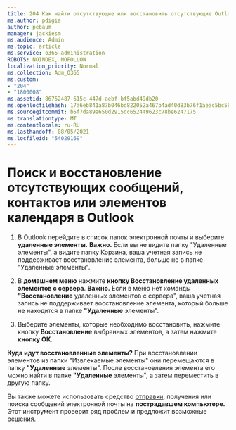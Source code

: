 ```yaml
---
title: 204 Как найти отсутствующие или восстановить отсутствующие Outlook почты, календаря или контактов
ms.author: pdigia
author: pebaum
manager: jackiesm
ms.audience: Admin
ms.topic: article
ms.service: o365-administration
ROBOTS: NOINDEX, NOFOLLOW
localization_priority: Normal
ms.collection: Adm_O365
ms.custom:
- "204"
- "1800008"
ms.assetid: 86752487-615c-447d-aebf-bf5abd49db20
ms.openlocfilehash: 17a6eb841a87b046bd822052a467b4ad40d83b76f1aeac5bc56bea29b4d9a755
ms.sourcegitcommit: b5f7da89a650d2915dc652449623c78be6247175
ms.translationtype: MT
ms.contentlocale: ru-RU
ms.lasthandoff: 08/05/2021
ms.locfileid: "54029169"
---
```

# <a name="how-to-find-and-recover-missing-messages-contacts-or-calendar-items-in-outlook"></a>Поиск и восстановление отсутствующих сообщений, контактов или элементов календаря в Outlook

1. В Outlook перейдите в список папок электронной почты и выберите **удаленные элементы.** **Важно.** Если вы не  видите папку "Удаленные элементы", а видите папку Корзина, ваша учетная запись  не поддерживает восстановление элемента, больше не в папке "Удаленные элементы". 

2. В **домашнем меню** нажмите **кнопку Восстановление удаленных элементов с сервера**. **Важно.** Если в меню нет команды **"Восстановление** удаленных элементов с сервера", ваша учетная запись не поддерживает восстановление элемента, который больше не находится в папке **"Удаленные** элементы".

3. Выберите элементы, которые необходимо восстановить, нажмите кнопку **Восстановление** выбранных элементов, а затем нажмите **кнопку ОК**.

**Куда идут восстановленные элементы?** При восстановлении элементов из папки "Извлекаемые элементы" они перемещаются в папку **"Удаленные** элементы". После восстановления элемента его можно найти в папке **"Удаленные** элементы", а затем переместить в другую папку.

Вы также можете использовать средство [отправки,](https://aka.ms/SaRA-OutlookSendReceive) получения или поиска сообщений электронной почты на **пострадавшем компьютере.** Этот инструмент проверит ряд проблем и предложит возможные решения.
